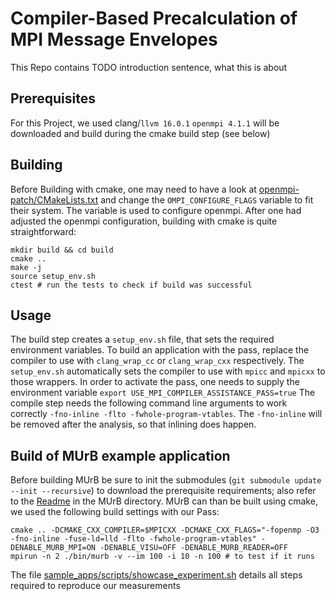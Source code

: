 # Compiler-Based Precalculation of MPI Message Envelopes

This Repo contains TODO introduction sentence, what this is about

## Prerequisites

For this Project, we used clang/`llvm 16.0.1`
`openmpi 4.1.1` will be downloaded and build during the cmake build step (see below)

## Building

Before Building with cmake, one may need to have a look at [openmpi-patch/CMakeLists.txt](openmpi-patch/CMakeLists.txt)
and change the ``OMPI_CONFIGURE_FLAGS`` variable to fit their system.
The variable is used to configure openmpi.
After one had adjusted the openmpi configuration, building with cmake is quite straightforward:

```
mkdir build && cd build
cmake ..
make -j
source setup_env.sh
ctest # run the tests to check if build was successful
```

## Usage

The build step creates a ``setup_env.sh`` file, that sets the required environment variables.
To build an application with the pass, replace the compiler to use with ``clang_wrap_cc`` or ``clang_wrap_cxx``
respectively.
The ``setup_env.sh`` automatically sets the compiler to use with ``mpicc`` and ``mpicxx`` to those wrappers.
In order to activate the pass, one needs to supply the environment
variable ``export USE_MPI_COMPILER_ASSISTANCE_PASS=true``
The compile step needs the following command line arguments to work
correctly ``-fno-inline -flto -fwhole-program-vtables``.
The ``-fno-inline`` will be removed after the analysis, so that inlining does happen.

## Build of MUrB example application

Before building MUrB be sure to init the submodules (``git submodule update --init --recursive``) to download the
prerequisite requirements; also refer to the [Readme](sample_apps/MUrB/README.md) in the MUrB directory.
MUrB can than be built using cmake, we used the following build settings with our Pass:

```
cmake .. -DCMAKE_CXX_COMPILER=$MPICXX -DCMAKE_CXX_FLAGS="-fopenmp -O3 -fno-inline -fuse-ld=lld -flto -fwhole-program-vtables" -DENABLE_MURB_MPI=ON -DENABLE_VISU=OFF -DENABLE_MURB_READER=OFF
mpirun -n 2 ./bin/murb -v --im 100 -i 10 -n 100 # to test if it runs
```

The file [sample_apps/scripts/showcase_experiment.sh](sample_apps/scripts/showcase_experiment.sh) details all steps
required to reproduce our measurements

